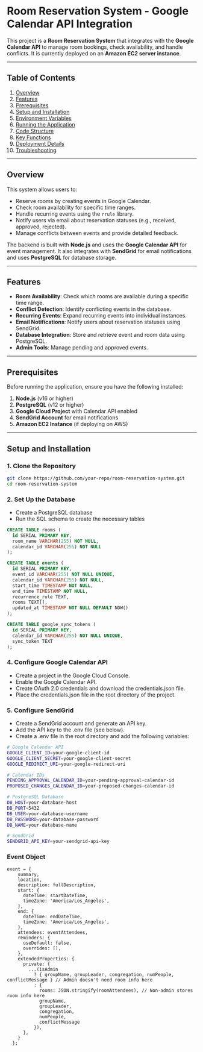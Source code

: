 # Room Reservation System - Google Calendar API Integration

This project is a **Room Reservation System** that integrates with the **Google Calendar API** to manage room bookings, check availability, and handle conflicts. It is currently deployed on an **Amazon EC2 server instance**.

---

## Table of Contents
1. [Overview](#overview)
2. [Features](#features)
3. [Prerequisites](#prerequisites)
4. [Setup and Installation](#setup-and-installation)
5. [Environment Variables](#environment-variables)
6. [Running the Application](#running-the-application)
7. [Code Structure](#code-structure)
8. [Key Functions](#key-functions)
9. [Deployment Details](#deployment-details)
10. [Troubleshooting](#troubleshooting)

---

## Overview

This system allows users to:
- Reserve rooms by creating events in Google Calendar.
- Check room availability for specific time ranges.
- Handle recurring events using the `rrule` library.
- Notify users via email about reservation statuses (e.g., received, approved, rejected).
- Manage conflicts between events and provide detailed feedback.

The backend is built with **Node.js** and uses the **Google Calendar API** for event management. It also integrates with **SendGrid** for email notifications and uses **PostgreSQL** for database storage.

---

## Features

- **Room Availability**: Check which rooms are available during a specific time range.
- **Conflict Detection**: Identify conflicting events in the database.
- **Recurring Events**: Expand recurring events into individual instances.
- **Email Notifications**: Notify users about reservation statuses using SendGrid.
- **Database Integration**: Store and retrieve event and room data using PostgreSQL.
- **Admin Tools**: Manage pending and approved events.

---

## Prerequisites

Before running the application, ensure you have the following installed:

1. **Node.js** (v16 or higher)
2. **PostgreSQL** (v12 or higher)
3. **Google Cloud Project** with Calendar API enabled
4. **SendGrid Account** for email notifications
5. **Amazon EC2 Instance** (if deploying on AWS)

---

## Setup and Installation

### 1. Clone the Repository
```bash
git clone https://github.com/your-repo/room-reservation-system.git
cd room-reservation-system
```
### 2. Set Up the Database
- Create a PostgreSQL database
- Run the SQL schema to create the necessary tables

```sql
CREATE TABLE rooms (
  id SERIAL PRIMARY KEY,
  room_name VARCHAR(255) NOT NULL,
  calendar_id VARCHAR(255) NOT NULL
);

CREATE TABLE events (
  id SERIAL PRIMARY KEY,
  event_id VARCHAR(255) NOT NULL UNIQUE,
  calendar_id VARCHAR(255) NOT NULL,
  start_time TIMESTAMP NOT NULL,
  end_time TIMESTAMP NOT NULL,
  recurrence_rule TEXT,
  rooms TEXT[],
  updated_at TIMESTAMP NOT NULL DEFAULT NOW()
);

CREATE TABLE google_sync_tokens (
  id SERIAL PRIMARY KEY,
  calendar_id VARCHAR(255) NOT NULL UNIQUE,
  sync_token TEXT
);
```
### 4. Configure Google Calendar API
- Create a project in the Google Cloud Console.
- Enable the Google Calendar API.
- Create OAuth 2.0 credentials and download the credentials.json file.
- Place the credentials.json file in the root directory of the project.
### 5. Configure SendGrid
- Create a SendGrid account and generate an API key.
- Add the API key to the .env file (see below).
- Create a .env file in the root directory and add the following variables:

```bash
# Google Calendar API
GOOGLE_CLIENT_ID=your-google-client-id
GOOGLE_CLIENT_SECRET=your-google-client-secret
GOOGLE_REDIRECT_URI=your-google-redirect-uri

# Calendar IDs
PENDING_APPROVAL_CALENDAR_ID=your-pending-approval-calendar-id
PROPOSED_CHANGES_CALENDAR_ID=your-proposed-changes-calendar-id

# PostgreSQL Database
DB_HOST=your-database-host
DB_PORT=5432
DB_USER=your-database-username
DB_PASSWORD=your-database-password
DB_NAME=your-database-name

# SendGrid
SENDGRID_API_KEY=your-sendgrid-api-key
```
### Event Object
```
event = {
    summary,
    location,
    description: fullDescription,
    start: {
      dateTime: startDateTime,
      timeZone: 'America/Los_Angeles',
    },
    end: {
      dateTime: endDateTime,
      timeZone: 'America/Los_Angeles',
    },
    attendees: eventAttendees,
    reminders: {
      useDefault: false,
      overrides: [],
    },
    extendedProperties: {
      private: {
        ...(isAdmin
          ? { groupName, groupLeader, congregation, numPeople, conflictMessage } // Admin doesn't need room info here
          : {
            rooms: JSON.stringify(roomAttendees), // Non-admin stores room info here
            groupName,
            groupLeader,
            congregation,
            numPeople,
            conflictMessage
          }),
      },
    }
  };
```
